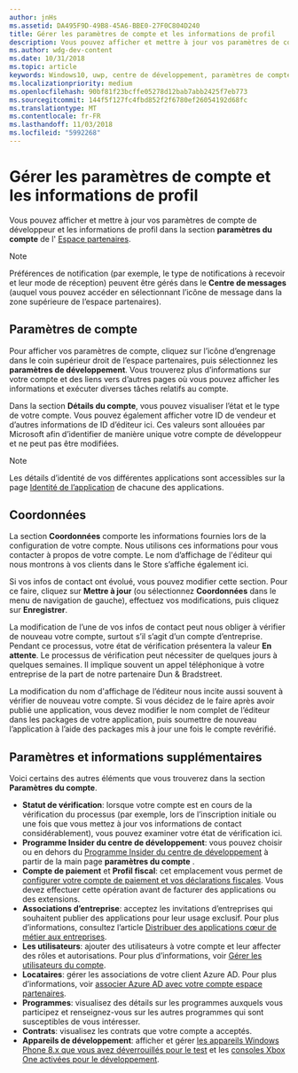 ```yaml
---
author: jnHs
ms.assetid: DA495F9D-49B8-45A6-BBE0-27F0C804D240
title: Gérer les paramètres de compte et les informations de profil
description: Vous pouvez afficher et mettre à jour vos paramètres de compte de développeur et les informations de profil dans la section Paramètres du compte de l’espace partenaires.
ms.author: wdg-dev-content
ms.date: 10/31/2018
ms.topic: article
keywords: Windows10, uwp, centre de développement, paramètres de compte, profil, profil de compte, compte de développeur, paramètres de compte de développeur
ms.localizationpriority: medium
ms.openlocfilehash: 90bf81f23bcffe05278d12bab7abb2425f7eb773
ms.sourcegitcommit: 144f5f127fc4fbd852f2f6780ef26054192d68fc
ms.translationtype: MT
ms.contentlocale: fr-FR
ms.lasthandoff: 11/03/2018
ms.locfileid: "5992268"
---
```

# <a name="manage-account-settings-and-profile-info"></a>Gérer les paramètres de compte et les informations de profil

Vous pouvez afficher et mettre à jour vos paramètres de compte de développeur et les informations de profil dans la section **paramètres du compte** de l' [Espace partenaires](https://partner.microsoft.com/dashboard). 

> [!NOTE]
> Préférences de notification (par exemple, le type de notifications à recevoir et leur mode de réception) peuvent être gérés dans le **Centre de messages** (auquel vous pouvez accéder en sélectionnant l’icône de message dans la zone supérieure de l’espace partenaires).

## <a name="account-settings"></a>Paramètres de compte

Pour afficher vos paramètres de compte, cliquez sur l’icône d’engrenage dans le coin supérieur droit de l’espace partenaires, puis sélectionnez les **paramètres de développement**. Vous trouverez plus d’informations sur votre compte et des liens vers d’autres pages où vous pouvez afficher les informations et exécuter diverses tâches relatifs au compte.

Dans la section **Détails du compte**, vous pouvez visualiser l’état et le type de votre compte. Vous pouvez également afficher votre ID de vendeur et d’autres informations de ID d’éditeur ici. Ces valeurs sont allouées par Microsoft afin d’identifier de manière unique votre compte de développeur et ne peut pas être modifiées.

> [!NOTE]
> Les détails d’identité de vos différentes applications sont accessibles sur la page [Identité de l’application](view-app-identity-details.md) de chacune des applications.

## <a name="contact-info"></a>Coordonnées

La section **Coordonnées** comporte les informations fournies lors de la configuration de votre compte. Nous utilisons ces informations pour vous contacter à propos de votre compte. Le nom d’affichage de l'éditeur qui nous montrons à vos clients dans le Store s’affiche également ici.

Si vos infos de contact ont évolué, vous pouvez modifier cette section. Pour ce faire, cliquez sur **Mettre à jour** (ou sélectionnez **Coordonnées** dans le menu de navigation de gauche), effectuez vos modifications, puis cliquez sur **Enregistrer**.

La modification de l’une de vos infos de contact peut nous obliger à vérifier de nouveau votre compte, surtout s’il s’agit d’un compte d’entreprise. Pendant ce processus, votre état de vérification présentera la valeur **En attente**. Le processus de vérification peut nécessiter de quelques jours à quelques semaines. Il implique souvent un appel téléphonique à votre entreprise de la part de notre partenaire Dun & Bradstreet.

La modification du nom d'affichage de l’éditeur nous incite aussi souvent à vérifier de nouveau votre compte. Si vous décidez de le faire après avoir publié une application, vous devez modifier le nom complet de l’éditeur dans les packages de votre application, puis soumettre de nouveau l’application à l’aide des packages mis à jour une fois le compte revérifié.


## <a name="additional-settings-and-info"></a>Paramètres et informations supplémentaires

Voici certains des autres éléments que vous trouverez dans la section **Paramètres du compte**.

- **Statut de vérification**: lorsque votre compte est en cours de la vérification du processus (par exemple, lors de l’inscription initiale ou une fois que vous mettez à jour vos informations de contact considérablement), vous pouvez examiner votre état de vérification ici.
- **Programme Insider du centre de développement**: vous pouvez choisir ou en dehors du [Programme Insider du centre de développement](dev-center-insider-program.md) à partir de la main page **paramètres du compte** .
- **Compte de paiement** et **Profil fiscal**: cet emplacement vous permet de [configurer votre compte de paiement et vos déclarations fiscales](setting-up-your-payout-account-and-tax-forms.md). Vous devez effectuer cette opération avant de facturer des applications ou des extensions.
- **Associations d’entreprise**: acceptez les invitations d’entreprises qui souhaitent publier des applications pour leur usage exclusif. Pour plus d’informations, consultez l’article [Distribuer des applications cœur de métier aux entreprises](distribute-lob-apps-to-enterprises.md).
- **Les utilisateurs**: ajouter des utilisateurs à votre compte et leur affecter des rôles et autorisations. Pour plus d’informations, voir [Gérer les utilisateurs du compte](manage-account-users.md).
- **Locataires**: gérer les associations de votre client Azure AD. Pour plus d’informations, voir [associer Azure AD avec votre compte espace partenaires](associate-azure-ad-with-dev-center.md).
- **Programmes**: visualisez des détails sur les programmes auxquels vous participez et renseignez-vous sur les autres programmes qui sont susceptibles de vous intéresser.
- **Contrats**: visualisez les contrats que votre compte a acceptés.
- **Appareils de développement**: afficher et gérer [les appareils Windows Phone 8.x que vous avez déverrouillés pour le test](http://go.microsoft.com/fwlink/p/?LinkId=533897) et les [consoles Xbox One activées pour le développement](../xbox-apps/devkit-activation.md). 


